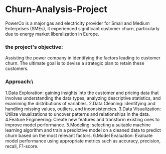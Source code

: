 # Churn-Analysis-Project
PowerCo is a major gas and electricity provider for Small and Medium Enterprises (SMEs),
it experienced significant customer churn, particularly due to energy market liberalization in Europe.
### the project's objective:
Assisting the power company in identifying the factors leading to customer churn. The ultimate goal is to devise a strategic plan to retain these customers.
### Approach:\
1.Data Exploration: gaining insights into the customer and pricing data that involves understanding the data types, analyzing descriptive statistics, and examining the distributions of variables.
2.Data Cleaning: identifying and handling missing values, outliers, and inconsistencies.
3.Data Visualization: Utilize visualizations to uncover patterns and relationships in the data.
4.Feature Engineering: Create new features and transform existing ones to improve model performance.
5.Modeling: selecting a suitable machine learning algorithm and train a predictive model on a cleaned data to predict churn based on the most relevant factors.
6.Model Evaluation: Evaluate model performance using appropriate metrics such as accuracy, precision, recall, F1-score.
